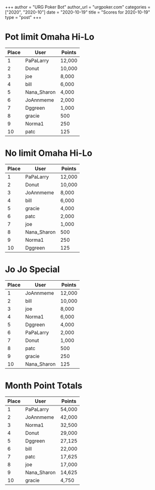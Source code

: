 +++
author = "URG Poker Bot"
author_url = "urgpoker.com"
categories = ["2020", "2020-10"]
date = "2020-10-19"
title = "Scores for 2020-10-19"
type = "post"
+++
# Pot limit Omaha Hi-Lo

| Place | User | Points |
|-------|------|--------|
| 1 | PaPaLarry | 12,000 |
| 2 | Donut | 10,000 |
| 3 | joe | 8,000 |
| 4 | bill | 6,000 |
| 5 | Nana_Sharon | 4,000 |
| 6 | JoAnnmeme | 2,000 |
| 7 | Dggreen | 1,000 |
| 8 | gracie | 500 |
| 9 | Norma1 | 250 |
| 10 | patc | 125 |

# No limit Omaha Hi-Lo

| Place | User | Points |
|-------|------|--------|
| 1 | PaPaLarry | 12,000 |
| 2 | Donut | 10,000 |
| 3 | JoAnnmeme | 8,000 |
| 4 | bill | 6,000 |
| 5 | gracie | 4,000 |
| 6 | patc | 2,000 |
| 7 | joe | 1,000 |
| 8 | Nana_Sharon | 500 |
| 9 | Norma1 | 250 |
| 10 | Dggreen | 125 |

# Jo Jo Special

| Place | User | Points |
|-------|------|--------|
| 1 | JoAnnmeme | 12,000 |
| 2 | bill | 10,000 |
| 3 | joe | 8,000 |
| 4 | Norma1 | 6,000 |
| 5 | Dggreen | 4,000 |
| 6 | PaPaLarry | 2,000 |
| 7 | Donut | 1,000 |
| 8 | patc | 500 |
| 9 | gracie | 250 |
| 10 | Nana_Sharon | 125 |

# Month Point Totals

| Place | User | Points |
|-------|------|--------|
| 1 | PaPaLarry | 54,000 |
| 2 | JoAnnmeme | 42,000 |
| 3 | Norma1 | 32,500 |
| 4 | Donut | 29,000 |
| 5 | Dggreen | 27,125 |
| 6 | bill | 22,000 |
| 7 | patc | 17,625 |
| 8 | joe | 17,000 |
| 9 | Nana_Sharon | 14,625 |
| 10 | gracie | 4,750 |
